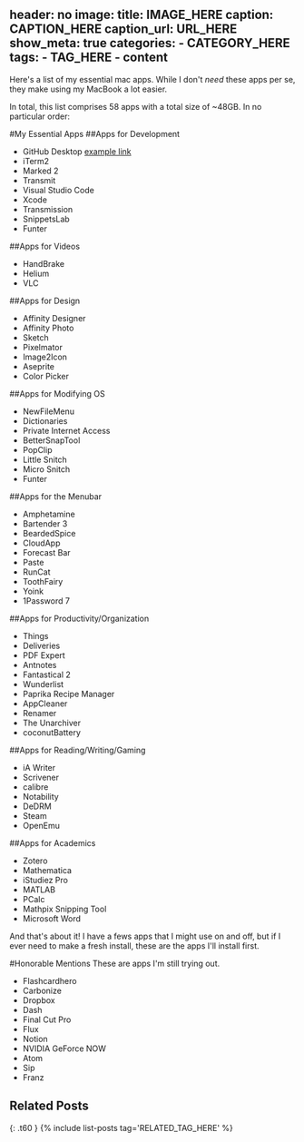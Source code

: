 header: no
image:
    title: IMAGE_HERE
    caption: CAPTION_HERE
    caption_url: URL_HERE
    show_meta: true
categories:
    - CATEGORY_HERE
tags:
    - TAG_HERE
    - content
---
Here's a list of my essential mac apps. While I don't *need* these apps per se, they make using my MacBook a lot easier.

In total, this list comprises 58 apps with a total size of ~48GB. In no particular order:

#My Essential Apps
##Apps for Development
* GitHub Desktop [example link](http://example.com/)
* iTerm2
* Marked 2
* Transmit
* Visual Studio Code
* Xcode
* Transmission
* SnippetsLab
* Funter

##Apps for Videos
* HandBrake
* Helium
* VLC

##Apps for Design
* Affinity Designer
* Affinity Photo
* Sketch
* Pixelmator
* Image2Icon
* Aseprite
* Color Picker

##Apps for Modifying OS
* NewFileMenu
* Dictionaries
* Private Internet Access
* BetterSnapTool
* PopClip
* Little Snitch
* Micro Snitch
* Funter

##Apps for the Menubar
* Amphetamine
* Bartender 3
* BeardedSpice
* CloudApp
* Forecast Bar
* Paste
* RunCat
* ToothFairy
* Yoink
* 1Password 7

##Apps for Productivity/Organization
* Things
* Deliveries
* PDF Expert
* Antnotes
* Fantastical 2
* Wunderlist
* Paprika Recipe Manager
* AppCleaner
* Renamer
* The Unarchiver
* coconutBattery

##Apps for Reading/Writing/Gaming
* iA Writer
* Scrivener
* calibre
* Notability
* DeDRM
* Steam
* OpenEmu

##Apps for Academics
* Zotero
* Mathematica
* iStudiez Pro
* MATLAB
* PCalc
* Mathpix Snipping Tool
* Microsoft Word

And that's about it! I have a fews apps that I might use on and off, but if I ever need to make a fresh install, these are the apps I'll install first.


#Honorable Mentions
These are apps I'm still trying out.
* Flashcardhero
* Carbonize
* Dropbox
* Dash
* Final Cut Pro
* Flux
* Notion
* NVIDIA GeForce NOW
* Atom
* Sip
* Franz

## Related Posts
{: .t60 }
{% include list-posts tag='RELATED_TAG_HERE' %}